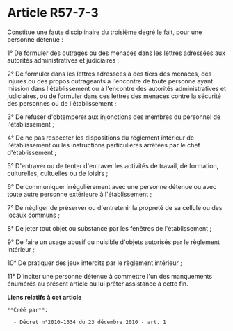 # Article R57-7-3

Constitue une faute disciplinaire du troisième degré le fait, pour une personne détenue : 

1° De formuler des outrages ou des menaces dans les lettres adressées aux autorités administratives et judiciaires ; 

2° De formuler dans les lettres adressées à des tiers des menaces, des injures ou des propos outrageants à l'encontre de
toute personne ayant mission dans l'établissement ou à l'encontre des autorités administratives et judiciaires, ou de
formuler dans ces lettres des menaces contre la sécurité des personnes ou de l'établissement ; 

3° De refuser d'obtempérer aux injonctions des membres du personnel de l'établissement ; 

4° De ne pas respecter les dispositions du règlement intérieur de l'établissement ou les instructions particulières arrêtées
par le chef d'établissement ; 

5° D'entraver ou de tenter d'entraver les activités de travail, de formation, culturelles, cultuelles ou de loisirs ; 

6° De communiquer irrégulièrement avec une personne détenue ou avec toute autre personne extérieure à l'établissement ; 

7° De négliger de préserver ou d'entretenir la propreté de sa cellule ou des locaux communs ; 

8° De jeter tout objet ou substance par les fenêtres de l'établissement ; 

9° De faire un usage abusif ou nuisible d'objets autorisés par le règlement intérieur ; 

10° De pratiquer des jeux interdits par le règlement intérieur ; 

11° D'inciter une personne détenue à commettre l'un des manquements énumérés au présent article ou lui prêter assistance à
cette fin.

**Liens relatifs à cet article**

	**Créé par**:

	  - Décret n°2010-1634 du 23 décembre 2010 - art. 1
